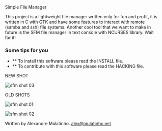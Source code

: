 Simple File Manager

This project is a lightweight file manager written only for fun and profit,
it is written in C with GTK and have some features to interact with remote
(samba and ssh) file systems. Another cool tool that we want to make in future
is the SFM file manager in text console with NCURSES library. Wait for it!

### Some tips for you
* ** To install this software please read the INSTALL file.
* ** To contribute with this software please read the HACKING file.

NEW SHOT

![sfm shot 03](http://alex.mulatinho.net/public/imgs/sfm02.png)

OLD SHOTS

![sfm shot 01](http://alex.mulatinho.net/public/imgs/sfm00.png)

![sfm shot 02](http://alex.mulatinho.net/public/imgs/sfm01.png)

Written by
Alexandre Mulatinho. <alex@mulatinho.net> 
